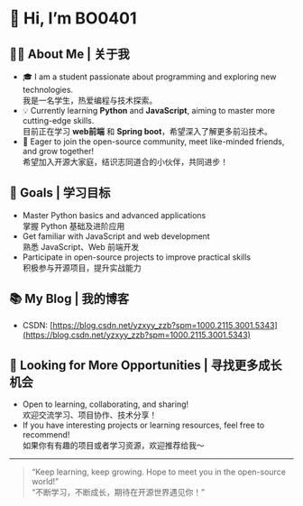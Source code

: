 # 👋 Hi, I’m BO0401

## 🙋‍♂️ About Me | 关于我

- 🎓 I am a student passionate about programming and exploring new technologies.  
  我是一名学生，热爱编程与技术探索。
- 💡 Currently learning **Python** and **JavaScript**, aiming to master more cutting-edge skills.  
  目前正在学习 **web前端** 和 **Spring boot**，希望深入了解更多前沿技术。
- 🤝 Eager to join the open-source community, meet like-minded friends, and grow together!  
  希望加入开源大家庭，结识志同道合的小伙伴，共同进步！

## 🚀 Goals | 学习目标

- Master Python basics and advanced applications  
  掌握 Python 基础及进阶应用
- Get familiar with JavaScript and web development  
  熟悉 JavaScript、Web 前端开发
- Participate in open-source projects to improve practical skills  
  积极参与开源项目，提升实战能力

## 📚 My Blog | 我的博客

- CSDN: [https://blog.csdn.net/yzxyy_zzb?spm=1000.2115.3001.5343](https://blog.csdn.net/yzxyy_zzb?spm=1000.2115.3001.5343)

## 🌟 Looking for More Opportunities | 寻找更多成长机会

- Open to learning, collaborating, and sharing!  
  欢迎交流学习、项目协作、技术分享！
- If you have interesting projects or learning resources, feel free to recommend!  
  如果你有有趣的项目或者学习资源，欢迎推荐给我～

---

> “Keep learning, keep growing. Hope to meet you in the open-source world!”  
> “不断学习，不断成长，期待在开源世界遇见你！”
